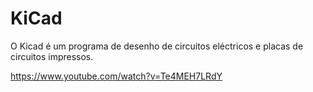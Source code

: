 # KiCad
O Kicad é um programa de desenho de circuitos eléctricos e placas de circuitos impressos.

https://www.youtube.com/watch?v=Te4MEH7LRdY
